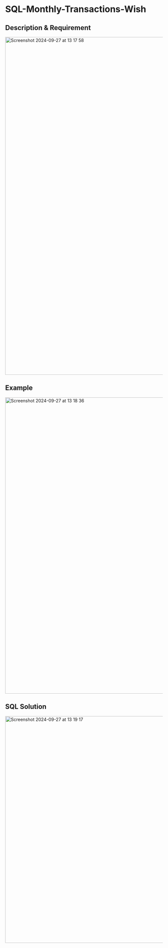 # SQL-Monthly-Transactions-Wish

## Description & Requirement

<img width="1080" alt="Screenshot 2024-09-27 at 13 17 58" src="https://github.com/user-attachments/assets/7c654ef4-f7cb-42fa-bec2-1cce2f40f302">


## Example

<img width="947" alt="Screenshot 2024-09-27 at 13 18 36" src="https://github.com/user-attachments/assets/ddd47812-9001-4511-b6e6-93f07980a102">


## SQL Solution

<img width="725" alt="Screenshot 2024-09-27 at 13 19 17" src="https://github.com/user-attachments/assets/80e083ea-8ff1-4cdc-9dfb-1590e5a78483">

